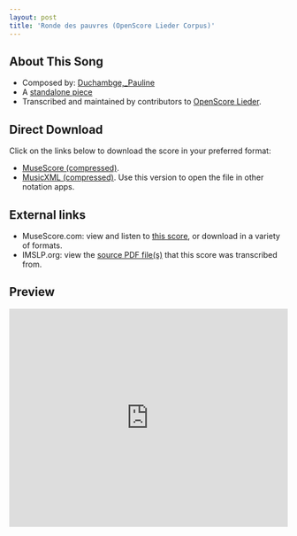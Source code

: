 ```yaml
---
layout: post
title: 'Ronde des pauvres (OpenScore Lieder Corpus)'
---
```


## About This Song

- Composed by: [Duchambge,_Pauline](https://fourscoreandmore.org/openscore/lieder/Duchambge,_Pauline)
- A [standalone piece](https://fourscoreandmore.org/openscore/lieder/Duchambge,_Pauline/_)
- Transcribed and maintained by contributors to [OpenScore Lieder].

[OpenScore Lieder]: https://musescore.com/openscore-lieder-corpus

## Direct Download

Click on the links below to download the score in your preferred format:
- [MuseScore (compressed)](https://github.com/openscore/lieder/blob/main/scores/Duchambge,_Pauline/_/Ronde_des_pauvres/lc6594151.mscz?raw=true).
- [MusicXML (compressed)](https://github.com/openscore/lieder/blob/main/scores/Duchambge,_Pauline/_/Ronde_des_pauvres/lc6594151.mxl?raw=true). Use this version to open the file in other notation apps.

## External links

- MuseScore.com: view and listen to [this score][MuseScore], or download in a variety of formats.
- IMSLP.org: view the [source PDF file(s)][IMSLP] that this score was transcribed from.

[MuseScore]: https://musescore.com/score/6594151
[IMSLP]: https://imslp.org/wiki/Special:ReverseLookup/258227

## Preview

<iframe width="100%" height="394" src="https://musescore.com/openscore-lieder-corpus/scores/6594151/embed" frameborder="0" allowfullscreen allow="autoplay; fullscreen"></iframe>
